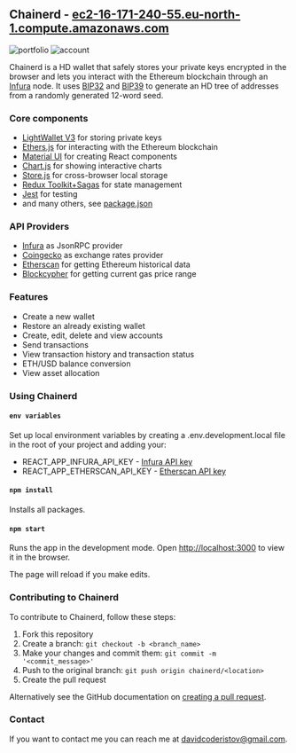 ## Chainerd - [ec2-16-171-240-55.eu-north-1.compute.amazonaws.com](http://ec2-16-171-240-55.eu-north-1.compute.amazonaws.com:3001/)

![portfolio](https://user-images.githubusercontent.com/85624034/197272611-e25e2368-73b3-471e-b017-e6bb0ac6b0d4.jpg)
![account](https://user-images.githubusercontent.com/85624034/197272626-a7664641-c23f-4db2-8b6d-fc9c2152dd7f.jpg)

Chainerd is a HD wallet that safely stores your private keys encrypted in the browser and lets you interact with the Ethereum blockchain through an [Infura](https://infura.io/) node. It uses [BIP32](https://github.com/bitcoin/bips/blob/master/bip-0032.mediawiki) and [BIP39](https://github.com/bitcoin/bips/blob/master/bip-0039.mediawiki) to generate an HD tree of addresses from a randomly generated 12-word seed.

### Core components
- [LightWallet V3](https://github.com/ConsenSys/eth-lightwallet) for storing private keys
- [Ethers.js](https://docs.ethers.io/v5/) for interacting with the Ethereum blockchain
- [Material UI](https://mui.com/) for creating React components
- [Chart.js](https://www.chartjs.org/) for showing interactive charts
- [Store.js](https://www.npmjs.com/package/store-js) for cross-browser local storage
- [Redux Toolkit+Sagas](https://redux-toolkit.js.org/) for state management
- [Jest](https://jestjs.io/) for testing
- and many others, see [package.json](https://github.com/davidcoderistov/chainerd/blob/master/package.json)

### API Providers
- [Infura](https://infura.io/) as JsonRPC provider
- [Coingecko](https://www.coingecko.com/) as exchange rates provider
- [Etherscan](https://etherscan.io/) for getting Ethereum historical data
- [Blockcypher](https://www.blockcypher.com/) for getting current gas price range

### Features
- Create a new wallet
- Restore an already existing wallet
- Create, edit, delete and view accounts
- Send transactions
- View transaction history and transaction status
- ETH/USD balance conversion
- View asset allocation

### Using Chainerd

#### `env variables`

Set up local environment variables by creating a .env.development.local file in the root of your project and adding your:
- REACT_APP_INFURA_API_KEY - [Infura API key](https://infura.io/)
- REACT_APP_ETHERSCAN_API_KEY - [Etherscan API key](https://etherscan.io/)

#### `npm install`

Installs all packages.

#### `npm start`

Runs the app in the development mode.
Open [http://localhost:3000](http://localhost:3000) to view it in the browser.

The page will reload if you make edits.

### Contributing to Chainerd

To contribute to Chainerd, follow these steps:
1. Fork this repository
2. Create a branch: `git checkout -b <branch_name>`
3. Make your changes and commit them: `git commit -m '<commit_message>'`
4. Push to the original branch: `git push origin chainerd/<location>`
5. Create the pull request

Alternatively see the GitHub documentation on [creating a pull request](https://docs.github.com/en/pull-requests/collaborating-with-pull-requests/proposing-changes-to-your-work-with-pull-requests/creating-a-pull-request).

### Contact

If you want to contact me you can reach me at [davidcoderistov@gmail.com](mailto:davidcoderistov@gmail.com).
